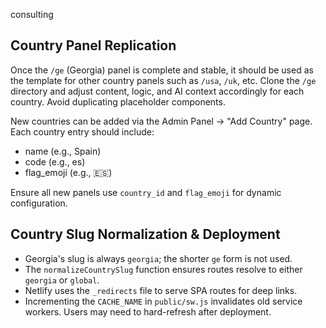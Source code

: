 consulting

## Country Panel Replication

Once the `/ge` (Georgia) panel is complete and stable, it should be used as the template for other country panels such as `/usa`, `/uk`, etc. Clone the `/ge` directory and adjust content, logic, and AI context accordingly for each country. Avoid duplicating placeholder components.

New countries can be added via the Admin Panel → "Add Country" page. Each country entry should include:
- name (e.g., Spain)
- code (e.g., es)
- flag_emoji (e.g., 🇪🇸)

Ensure all new panels use `country_id` and `flag_emoji` for dynamic configuration.

## Country Slug Normalization & Deployment

- Georgia's slug is always `georgia`; the shorter `ge` form is not used.
- The `normalizeCountrySlug` function ensures routes resolve to either `georgia` or `global`.
- Netlify uses the `_redirects` file to serve SPA routes for deep links.
- Incrementing the `CACHE_NAME` in `public/sw.js` invalidates old service workers. Users may need to hard-refresh after deployment.
